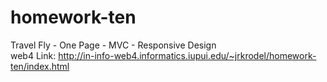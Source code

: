# homework-ten

Travel Fly - One Page - MVC - Responsive Design<br/>
web4 Link: http://in-info-web4.informatics.iupui.edu/~jrkrodel/homework-ten/index.html
